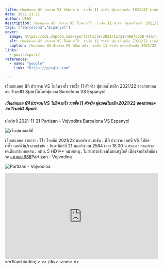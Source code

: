 ```yaml
---
title: เว็บเล่นบอล พีที ประจวบ VS โปลิศ เทโร  รายชื่อ 11 ตัวจริง ฟุตบอลไทยลีก 2021/22 ช่องถ่ายทอดสด  TrueID  Sport
date: 2021-11-21
author: UFAX
description: เว็บเล่นบอล พีที ประจวบ VS โปลิศ เทโร  รายชื่อ 11 ตัวจริง ฟุตบอลไทยลีก 2021/22 ช่องถ่ายทอดสด  TrueID  Sport 2021-11-21
tags: ["Barcelona","Espanyol"]
cover:
  image: https://cms.dmpcdn.com/sportarticle/2021/11/21/48efc630-4aa7-11ec-a4de-97c4e697c653_original.jpg
  alt: เว็บเล่นบอล พีที ประจวบ VS โปลิศ เทโร  รายชื่อ 11 ตัวจริง ฟุตบอลไทยลีก 2021/22 ช่องถ่ายทอดสด  TrueID  Sport
  caption: เว็บเล่นบอล พีที ประจวบ VS โปลิศ เทโร  รายชื่อ 11 ตัวจริง ฟุตบอลไทยลีก 2021/22 ช่องถ่ายทอดสด  TrueID  Sport
links:
  - posts/sport/
references:
  - name: "google"
    link: "https://google.com"

---
```


เว็บเล่นบอล พีที ประจวบ VS โปลิศ เทโร  รายชื่อ 11 ตัวจริง ฟุตบอลไทยลีก 2021/22 ช่องถ่ายทอดสด  TrueID  Sportไฮไลท์ฟุตบอล Barcelona VS Espanyol

<!--more-->

##### เว็บเล่นบอล พีที ประจวบ VS โปลิศ เทโร  รายชื่อ 11 ตัวจริง ฟุตบอลไทยลีก 2021/22 ช่องถ่ายทอดสด  TrueID  Sport


เมื่อวันที่ 2021-11-21 Partizan - Vojvodina Barcelona VS Espanyol

![เว็บเล่นบอลพีที](https://cms.dmpcdn.com/sportarticle/2021/11/21/48efc630-4aa7-11ec-a4de-97c4e697c653_original.jpg "เว็บเล่นบอลพีที")


เว็บเล่นบอล รายการ : รีโว่ ไทยลีก 2021/22  แมตช์การแข่งขัน : พีที ประจวบ เอฟซี VS โปลิศ เทโร เอฟซีวัน/เวลาแข่งขัน : วันอาทิตย์ที่ 21 พฤศจิกายน 2564 เวลา 18.00 น.สนาม : สามอ่าวสเตเดียมถ่ายทอดสด : ททบ. 5 HD1** หมายเหตุ : ไม่สามารถรับชมได้บนทรูไอดี เนื่องจากลิขสิทธิ์การถ <a href="https://bit.ly/3ovjgXC">แทงบอล888</a>Partizan - Vojvodina

![Partizan - Vojvodina](https://www.scorebat.com/og/m/og1060531.jpeg "Partizan - Vojvodina")


<div style='width:100%;height:0px;position:relative;padding-bottom:56.250%;'><iframe src='https://www.scorebat.com/embed/v/619a8b07b8041/?utm_source=api&utm_medium=video&utm_campaign=dflt' frameborder='0' width='100%' height='100%' allowfullscreen allow='autoplay; fullscreen' style='width:100%;height:100%;position:absolute;left:0px;top:0px;overflow:hidden;'></iframe></div>
verflow:hidden;'></iframe></div>
v>
/div>
rame></div>
e></div>
